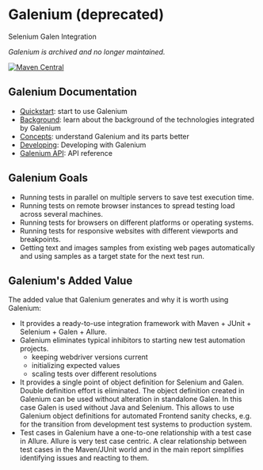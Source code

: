 # Galenium (deprecated)

Selenium Galen Integration

*Galenium is archived and no longer maintained.*

[![Maven Central](https://img.shields.io/maven-central/v/io.wcm.qa/io.wcm.qa.galenium.integration.ui-tests)](https://repo1.maven.org/maven2/io/wcm/qa/io.wcm.qa.galenium.integration.ui-tests/)

## Galenium Documentation

* [Quickstart](quickstart.html): start to use Galenium
* [Background](background.html): learn about the background of the technologies integrated by Galenium
* [Concepts](concepts.html): understand Galenium and its parts better
* [Developing](developing.html): Developing with Galenium
* [Galenium API](apidocs.html): API reference

## Galenium Goals

* Running tests in parallel on multiple servers to save test execution time.
* Running tests on remote browser instances to spread testing load across several machines.
* Running tests for browsers on different platforms or operating systems.
* Running tests for responsive websites with different viewports and breakpoints.
* Getting text and images samples from existing web pages automatically and using samples as a target state for the next test run.

## Galenium's Added Value
 The added value that Galenium generates and why it is worth using Galenium:

* It provides a ready-to-use integration framework with Maven + JUnit + Selenium + Galen + Allure.
* Galenium eliminates typical inhibitors to starting new test automation projects.
  * keeping webdriver versions current
  * initializing expected values
  * scaling tests over different resolutions
* It provides a single point of object definition for Selenium and Galen. Double definition effort is eliminated. The object definition created in Galenium can be used without alteration in standalone Galen. In this case Galen is used without Java and Selenium. This allows to use Galenium object definitions for automated Frontend sanity checks, e.g. for the transition from development test systems to production system.
* Test cases in Galenium have a one-to-one relationship with a test case in Allure. Allure is very test case centric. A clear relationship between test cases in the Maven/JUnit world and in the main report simplifies identifying issues and reacting to them.
